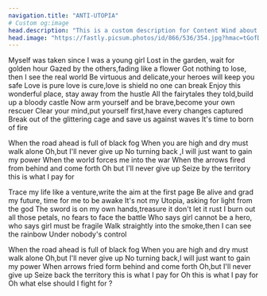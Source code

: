 ```yaml
---
navigation.title: "ANTI-UTOPIA"
# Custom og:image
head.description: "This is a custom description for Content Wind about page."
head.image: "https://fastly.picsum.photos/id/866/536/354.jpg?hmac=tGofDTV7tl2rprappPzKFiZ9vDh5MKj39oa2D--gqhA"
---
```


Myself was taken since I was a young girl
Lost in the garden, wait for golden hour
Gazed by the others,fading like a flower
Got nothing to lose, then I see the real world
Be virtuous and delicate,your heroes will keep you safe
Love is pure love is cure,love is shield no one can break
Enjoy this wonderful place, stay away from the hustle
All the fairytales they told,build up a bloody castle
Now arm yourself and be brave,become your own rescuer
Clear your mind,put yourself first,have every changes captured
Break out of the glittering cage and save us against waves
It's time to born of fire

When the road ahead is full of black fog
When you are high and dry must walk alone
Oh,but I'll never give up
No turning back ,I will just want to gain my power
When the world forces me into the war
When the arrows fired from behind and come forth
Oh but I'll never give up
Seize by the territory this is what I pay for

Trace my life like a venture,write the aim at the first page
Be alive and grad my future, time for me to be awake
It's not my Utopia, asking for light from the god
The sword is on my own hands,treasure it don't let it rust
I burn out all those petals, no fears to face the battle
Who says girl cannot be a hero, who says girl must be fragile
Walk straightly into the smoke,then I can see the rainbow
Under nobody's control

When the road ahead is full of black fog
When you are high and dry must walk alone
Oh,but I'll never give up
No turning back,I will just want to gain my power
When arrows fried form behind and come forth
Oh,but I'll never give up
Seize back the territory this is what I pay for
Oh this is what I pay for
Oh what else should I fight for ?
